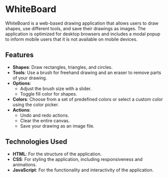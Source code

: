 # WhiteBoard

WhiteBoard is a web-based drawing application that allows users to draw shapes, use different tools, and save their drawings as images. The application is optimized for desktop browsers and includes a modal popup to inform mobile users that it is not available on mobile devices.

## Features

- **Shapes**: Draw rectangles, triangles, and circles.
- **Tools**: Use a brush for freehand drawing and an eraser to remove parts of your drawing.
- **Options**: 
  - Adjust the brush size with a slider.
  - Toggle fill color for shapes.
- **Colors**: Choose from a set of predefined colors or select a custom color using the color picker.
- **Actions**: 
  - Undo and redo actions.
  - Clear the entire canvas.
  - Save your drawing as an image file.

## Technologies Used

- **HTML**: For the structure of the application.
- **CSS**: For styling the application, including responsiveness and animations.
- **JavaScript**: For the functionality and interactivity of the application.

